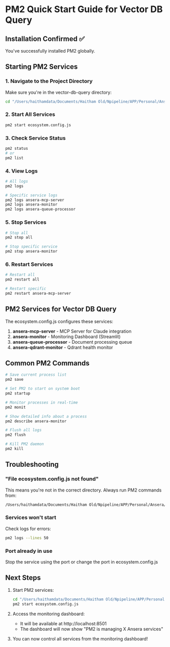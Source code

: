 # PM2 Quick Start Guide for Vector DB Query

## Installation Confirmed ✅
You've successfully installed PM2 globally.

## Starting PM2 Services

### 1. Navigate to the Project Directory
Make sure you're in the vector-db-query directory:
```bash
cd "/Users/haithamdata/Documents/Haitham Old/Npipeline/APP/Personal/Ansera/vector-db-query"
```

### 2. Start All Services
```bash
pm2 start ecosystem.config.js
```

### 3. Check Service Status
```bash
pm2 status
# or
pm2 list
```

### 4. View Logs
```bash
# All logs
pm2 logs

# Specific service logs
pm2 logs ansera-mcp-server
pm2 logs ansera-monitor
pm2 logs ansera-queue-processor
```

### 5. Stop Services
```bash
# Stop all
pm2 stop all

# Stop specific service
pm2 stop ansera-monitor
```

### 6. Restart Services
```bash
# Restart all
pm2 restart all

# Restart specific
pm2 restart ansera-mcp-server
```

## PM2 Services for Vector DB Query

The ecosystem.config.js configures these services:

1. **ansera-mcp-server** - MCP Server for Claude integration
2. **ansera-monitor** - Monitoring Dashboard (Streamlit)
3. **ansera-queue-processor** - Document processing queue
4. **ansera-qdrant-monitor** - Qdrant health monitor

## Common PM2 Commands

```bash
# Save current process list
pm2 save

# Set PM2 to start on system boot
pm2 startup

# Monitor processes in real-time
pm2 monit

# Show detailed info about a process
pm2 describe ansera-monitor

# Flush all logs
pm2 flush

# Kill PM2 daemon
pm2 kill
```

## Troubleshooting

### "File ecosystem.config.js not found"
This means you're not in the correct directory. Always run PM2 commands from:
```bash
/Users/haithamdata/Documents/Haitham Old/Npipeline/APP/Personal/Ansera/vector-db-query
```

### Services won't start
Check logs for errors:
```bash
pm2 logs --lines 50
```

### Port already in use
Stop the service using the port or change the port in ecosystem.config.js

## Next Steps

1. Start PM2 services:
   ```bash
   cd "/Users/haithamdata/Documents/Haitham Old/Npipeline/APP/Personal/Ansera/vector-db-query"
   pm2 start ecosystem.config.js
   ```

2. Access the monitoring dashboard:
   - It will be available at http://localhost:8501
   - The dashboard will now show "PM2 is managing X Ansera services"

3. You can now control all services from the monitoring dashboard!